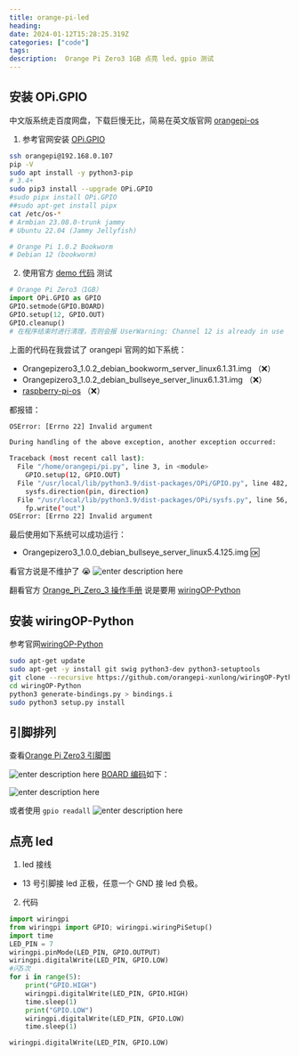 ```yaml
---
title: orange-pi-led
heading:  
date: 2024-01-12T15:28:25.319Z
categories: ["code"]
tags: 
description:  Orange Pi Zero3 1GB 点亮 led，gpio 测试
---
```


## 安装 OPi.GPIO

中文版系统走百度网盘，下载巨慢无比，简易在英文版官网 [orangepi-os](http://www.orangepi.org/html/hardWare/computerAndMicrocontrollers/service-and-support/Orange-Pi-Zero-3.html) 



1. 参考官网安装 [OPi.GPIO](https://opi-gpio.readthedocs.io/en/latest/install.html)
```bash
ssh orangepi@192.168.0.107
pip -V
sudo apt install -y python3-pip
# 3.4+
sudo pip3 install --upgrade OPi.GPIO
#sudo pipx install OPi.GPIO
##sudo apt-get install pipx
cat /etc/os-*
# Armbian 23.08.0-trunk jammy
# Ubuntu 22.04 (Jammy Jellyfish)

# Orange Pi 1.0.2 Bookworm
# Debian 12 (bookworm)
```



2. 使用官方 [demo 代码](https://opi-gpio.readthedocs.io/en/latest/api-documentation.html#outputs) 测试 
```python
# Orange Pi Zero3（1GB）
import OPi.GPIO as GPIO
GPIO.setmode(GPIO.BOARD)
GPIO.setup(12, GPIO.OUT)
GPIO.cleanup()  
# 在程序结束时进行清理，否则会报 UserWarning: Channel 12 is already in use
```

上面的代码在我尝试了 orangepi 官网的如下系统： 
- Orangepizero3_1.0.2_debian_bookworm_server_linux6.1.31.img （❌）
- Orangepizero3_1.0.2_debian_bullseye_server_linux6.1.31.img  （❌）
- [raspberry-pi-os](https://github.com/leeboby/raspberry-pi-os-images?tab=readme-ov-file)  （❌）

都报错：
```bash
OSError: [Errno 22] Invalid argument

During handling of the above exception, another exception occurred:

Traceback (most recent call last):
  File "/home/orangepi/pi.py", line 3, in <module>
    GPIO.setup(12, GPIO.OUT)
  File "/usr/local/lib/python3.9/dist-packages/OPi/GPIO.py", line 482, in setup
    sysfs.direction(pin, direction)
  File "/usr/local/lib/python3.9/dist-packages/OPi/sysfs.py", line 56, in direction
    fp.write("out")
OSError: [Errno 22] Invalid argument
```

最后使用如下系统可以成功运行：
- Orangepizero3_1.0.0_debian_bullseye_server_linux5.4.125.img 🆗️

看官方说是不维护了 😭
![enter description here](https://cdn.sxy21.cn/static/imgs/1705122708523.png)

翻看官方 [Orange_Pi_Zero_3 操作手册](http://www.orangepi.cn/orangepiwiki/index.php/Orange_Pi_Zero_3#Orange_Pi_Zero_3.E7.9A.84.E6.8E.A5.E5.8F.A3.E8.AF.A6.E6.83.85.E5.9B.BE) 说是要用 [wiringOP-Python](http://www.orangepi.cn/orangepiwiki/index.php/Orange_Pi_Zero_3#wiringOP-Python.E7.9A.84.E5.AE.89.E8.A3.85.E6.96.B9.E6.B3.95)



## 安装 wiringOP-Python

参考官网[wiringOP-Python](https://github.com/orangepi-xunlong/wiringOP-Python)
```bash
sudo apt-get update
sudo apt-get -y install git swig python3-dev python3-setuptools
git clone --recursive https://github.com/orangepi-xunlong/wiringOP-Python -b next
cd wiringOP-Python
python3 generate-bindings.py > bindings.i
sudo python3 setup.py install

```




## 引脚排列
查看[Orange Pi Zero3 引脚图](http://www.orangepi.cn/orangepiwiki/index.php/Orange_Pi_Zero_3)

![enter description here](https://cdn.sxy21.cn/static/imgs/1705119321710.png)
[BOARD 编码](http://www.orangepi.org/orangepiwiki/index.php/Orange_Pi_Zero_3#Instructions_for_using_the_5v_pin_in_the_26pin_or_13pin_interface_of_the_development_board_to_supply_power)如下：

![enter description here](https://cdn.sxy21.cn/static/imgs/1705119377730.png)

或者使用  `gpio readall`
![enter description here](https://cdn.sxy21.cn/static/imgs/1705122603042.png)


## 点亮 led

1. led 接线
- 13 号引脚接 led 正极，任意一个 GND 接 led 负极。

2. 代码
```python
import wiringpi
from wiringpi import GPIO; wiringpi.wiringPiSetup()
import time
LED_PIN = 7
wiringpi.pinMode(LED_PIN, GPIO.OUTPUT)
wiringpi.digitalWrite(LED_PIN, GPIO.LOW)
#闪5次
for i in range(5):
	print("GPIO.HIGH")
	wiringpi.digitalWrite(LED_PIN, GPIO.HIGH)
	time.sleep(1)
	print("GPIO.LOW")
	wiringpi.digitalWrite(LED_PIN, GPIO.LOW)
	time.sleep(1)

wiringpi.digitalWrite(LED_PIN, GPIO.LOW)
```